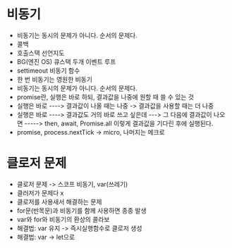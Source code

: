 # 비동기
* 비동기는 동시의 문제가 아니다. 순서의 문제다.
* 콜백
* 호출스택 선언지도
* BG(엔진 OS) 큐스택 두개 이벤트 루프
* settimeout 비동기 함수
* 한 번 비동기는 영원한 비동기
* 비동기는 동시의 문제가 아니다. 순서의 문제다.
* promise란, 실행은 바로 하되, 결과값을 나중에 원할 때 쓸 수 있는 것
* 실행은 바로 ----> 결과값이 나올 때는 나중 -> 결과값을 사용할 때는 더 나중
* 실행은 바로 ----> 결과값도 거의 바로 쓰고 싶은데 ---> 그 다음에 결과값이 나오면 -----> then, await, Promise.all 이렇게 결과값을 기다린 후에 실행된다.
* promise, process.nextTick -> micro, 나머지는 메크로
# 클로저 문제
* 클로저 문제 -> 스코프 비동기, var(쓰레기)
* 클러저가 문제다 x
* 클로저를 사용새서 해결하는 문제
* for문(반목문)과 비동기를 함께 사용하면 종종 발생
* var와 for와 비동기의 환상의 콜라보
* 해결법: var 유지 -> 즉시실행함수로 클로저 생성
* 해결법: var -> let으로
